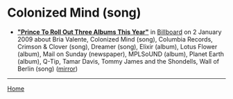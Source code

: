 # Colonized Mind (song)

 - [**"Prince To Roll Out Three Albums This Year"**](https://www.billboard.com/articles/business/269676/prince-to-roll-out-three-albums-this-year) in [Billboard](https://www.billboard.com/) on 2 January 2009 about Bria Valente, Colonized Mind (song), Columbia Records, Crimson & Clover (song), Dreamer (song), Elixir (album), Lotus Flower (album), Mail on Sunday (newspaper), MPLSoUND (album), Planet Earth (album), Q-Tip, Tamar Davis, Tommy James and the Shondells, Wall of Berlin (song) ([mirror](https://web.archive.org/web/*/https://www.billboard.com/articles/business/269676/prince-to-roll-out-three-albums-this-year))

----

[Home](../)
